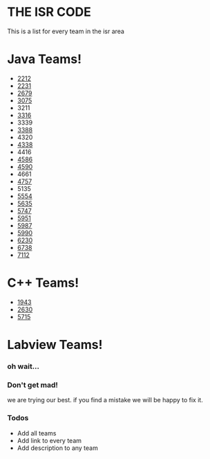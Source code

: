 # THE ISR CODE 

This is a list for every team in the isr area


# Java Teams!

  * [2212](https://github.com/Spikes-2212-Programming-Guild)
  * [2231](https://github.com/OnyxTronix)
  * [2679](https://github.com/Tiger-team-2679)
  * [3075](https://github.com/HadreamTeam)
  * 3211
  * [3316](https://github.com/Team3316)
  * 3339
  * [3388](https://github.com/Flash3388)
  * 4320
  * [4338](https://github.com/wbaisrobotics)
  * 4416
  * [4586](https://github.com/PrimoFRC)
  * [4590](https://github.com/GreenBlitz)
  * 4661
  * [4757](https://github.com/Talos4757)
  * 5135
  * [5554](https://github.com/ManagerOfPoros)
  * [5635](http://example.com)
  * [5747](http://example.com)
  * [5951](http://example.com)
  * [5987](https://github.com/Galaxia5987)
  * [5990](http://example.com)
  * [6230](http://example.com)
  * [6738](http://example.com)
  * [7112](http://example.com)

# C++ Teams!
  * [1943](http://example.com)
  * [2630](http://example.com)
  * [5715](http://example.com)


# Labview Teams!
### oh wait...

### Don't get mad!
we are trying our best. if you find a mistake we will be happy to fix it.

### Todos

 - Add all teams
 - Add link to every team
 - Add description to any team





